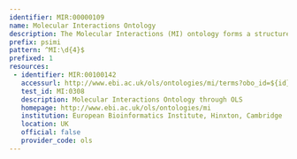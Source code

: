 ```yaml
---
identifier: MIR:00000109
name: Molecular Interactions Ontology
description: The Molecular Interactions (MI) ontology forms a structured controlled vocabulary for the annotation of experiments concerned with protein-protein interactions. MI is developed by the HUPO Proteomics Standards Initiative.
prefix: psimi
pattern: ^MI:\d{4}$
prefixed: 1
resources:
 - identifier: MIR:00100142
   accessurl: http://www.ebi.ac.uk/ols/ontologies/mi/terms?obo_id=${id}
   test_id: MI:0308
   description: Molecular Interactions Ontology through OLS
   homepage: http://www.ebi.ac.uk/ols/ontologies/mi
   institution: European Bioinformatics Institute, Hinxton, Cambridge
   location: UK
   official: false
   provider_code: ols
---
```

